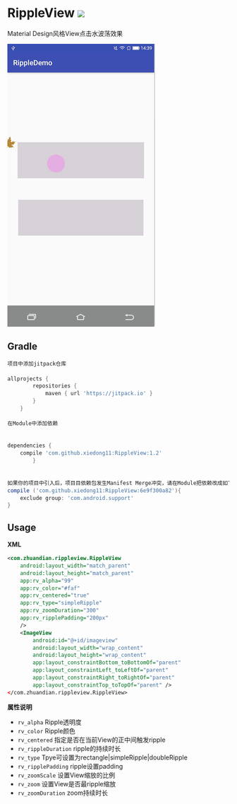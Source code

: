 # RippleView [![](https://jitpack.io/v/xiedong11/RippleView.svg)](https://jitpack.io/#xiedong11/RippleView)

Material Design风格View点击水波荡效果

![Sample Screenshot](https://github.com/xiedong11/RippleView/blob/master/picture/rippleview_example.gif)

## Gradle

``` groovy
项目中添加jitpack仓库

allprojects {
		repositories {
			maven { url 'https://jitpack.io' }
		}
	}
	
在Module中添加依赖


dependencies {
    compile 'com.github.xiedong11:RippleView:1.2'
    	}
  
  
如果你的项目中引入后，项目目依赖包发生Manifest Merge冲突，请在Module把依赖改成如下：
compile ('com.github.xiedong11:RippleView:6e9f300a82'){
    exclude group: 'com.android.support'
}
```
    
## Usage
    
**XML**

``` xml
<com.zhuandian.rippleview.RippleView
    android:layout_width="match_parent"
    android:layout_height="match_parent"
    app:rv_alpha="99"
    app:rv_color="#faf"
    app:rv_centered="true"
    app:rv_type="simpleRipple"
    app:rv_zoomDuration="300"
    app:rv_ripplePadding="200px"
    />
    <ImageView
        android:id="@+id/imageview"
        android:layout_width="wrap_content"
        android:layout_height="wrap_content"
        app:layout_constraintBottom_toBottomOf="parent"
        app:layout_constraintLeft_toLeftOf="parent"
        app:layout_constraintRight_toRightOf="parent"
        app:layout_constraintTop_toTopOf="parent" />
</com.zhuandian.rippleview.RippleView>
``` 

**属性说明**

 * `rv_alpha`  Ripple透明度
 * `rv_color`  Ripple颜色
 * `rv_centered`   指定是否在当前View的正中间触发ripple
 * `rv_rippleDuration` ripple的持续时长
 * `rv_type`  Tpye可设置为rectangle|simpleRipple|doubleRipple
 * `rv_ripplePadding`  ripple设置padding
 * `rv_zoomScale` 设置View缩放的比例
 * `rv_zoom`  设置View是否最ripple缩放
 * `rv_zoomDuration`   zoom持续时长